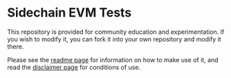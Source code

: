 # Sidechain EVM Tests

This repository is provided for community education and experimentation. If you wish to modify it, you can fork it into your own repository and modify it there.  

Please see the [readme page](README.md) for information on how to make use of it, and read the [disclaimer page](DISCLAIMER.md) for conditions of use.